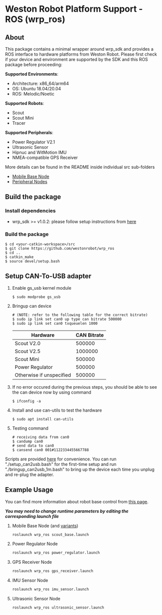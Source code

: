 # Weston Robot Platform Support - ROS (wrp_ros)

## About

This package contains a minimal wrapper around wrp_sdk and provides a ROS interface to hardware platforms from Weston Robot. Please first check if your device and environment are supported by the SDK and this ROS package before proceeding:

**Supported Environments**:

* Architecture: x86_64/arm64
* OS: Ubuntu 18.04/20.04
* ROS: Melodic/Noetic
  
**Supported Robots**:

* Scout
* Scout Mini
* Tracer

**Supported Peripherals**:

* Power Regulator V2.1
* Ultrasonic Sensor
* Hipnuc and WitMotion IMU
* NMEA-compatible GPS Receiver

More details can be found in the README inside individual src sub-folders

  * [Mobile Base Node](./src/mobile_base)
  * [Peripheral Nodes](./src/peripheral)

## Build the package

### Install dependencies

* wrp_sdk >= v1.0.2: please follow setup instructions from [here](https://github.com/westonrobot/wrp_sdk/tree/sample-v1.0.x)

### Build the package

```
$ cd <your-catkin-workspace>/src
$ git clone https://github.com/westonrobot/wrp_ros
$ cd ..
$ catkin_make
$ source devel/setup.bash
```

## Setup CAN-To-USB adapter
 
1. Enable gs_usb kernel module
    ```
    $ sudo modprobe gs_usb
    ```
2. Bringup can device
   ```
   # (NOTE: refer to the following table for the correct bitrate)
   $ sudo ip link set can0 up type can bitrate 500000
   $ sudo ip link set can0 txqueuelen 1000
   ```

    | Hardware                 | CAN Bitrate |
    | ------------------------ | ----------- |
    | Scout V2.0               | 500000      |
    | Scout V2.5               | 1000000     |
    | Scout Mini               | 500000      |
    | Power Regulator          | 500000      |
    | Otherwise if unspecified | 500000      |

3. If no error occured during the previous steps, you should be able to see the can device now by using command
   ```
   $ ifconfig -a
   ```
4. Install and use can-utils to test the hardware
    ```
    $ sudo apt install can-utils
    ```
5. Testing command
    ```
    # receiving data from can0
    $ candump can0
    # send data to can0
    $ cansend can0 001#1122334455667788
    ```

Scripts are provided [here](./scripts) for convenience. You can run "./setup_can2usb.bash" for the first-time setup and run "./bringup_can2usb_1m.bash" to bring up the device each time you unplug and re-plug the adapter.

## Example Usage

You can find more information about robot base control from [this page](https://docs.westonrobot.net/getting_started/basics/robot_base_control.html).

**_You may need to change runtime parameters by editing the corresponding launch file_**

1. Mobile Base Node (and [variants](./launch/mobile_base))

    ```bash
    roslaunch wrp_ros scout_base.launch
    ```

2. Power Regulator Node

    ```bash
    roslaunch wrp_ros power_regulator.launch
    ```

3. GPS Receiver Node

    ```bash
    roslaunch wrp_ros gps_receiver.launch 
    ```

4. IMU Sensor Node

    ```bash
    roslaunch wrp_ros imu_sensor.launch 
    ```

5. Ultrasonic Sensor Node

    ```bash
    roslaunch wrp_ros ultrasonic_sensor.launch 
    ```